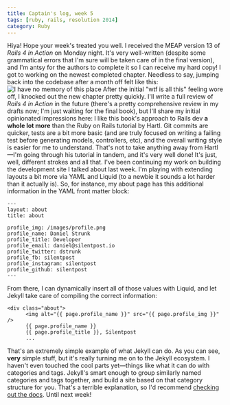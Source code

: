 ```yaml
---
title: Captain's log, week 5
tags: [ruby, rails, resolution 2014]
category: Ruby
---
```


Hiya! Hope your week's treated you well. I received the MEAP version 13 of *Rails 4 in Action* on Monday night. It's very well-written (despite some grammatical errors that I'm sure will be taken care of in the final version), and I'm antsy for the authors to complete it so I can receive my hard copy! I got to working on the newest completed chapter. Needless to say, jumping back into the codebase after a month off felt like this: ![I have no memory of this place](http://res.cloudinary.com/dstrunk/image/upload/v1414083569/Z9rfG_lpcm5c.gif) After the initial "wtf is all this" feeling wore off, I knocked out the new chapter pretty quickly. I'll write a full review of *Rails 4 in Action* in the future (there's a pretty comprehensive review in my drafts now; I'm just waiting for the final book), but I'll share my initial opinionated impressions here: I like this book's approach to Rails dev **a whole lot more** than the Ruby on Rails tutorial by Hartl. Git commits are quicker, tests are a bit more basic (and are truly focused on writing a failing test before generating models, controllers, etc), and the overall writing style is easier for me to understand. That's not to take anything away from Hartl—I'm going through his tutorial in tandem, and it's very well done! It's just, well, different strokes and all that. I've been continuing my work on building the development site I talked about last week. I'm playing with extending layouts a bit more via YAML and Liquid (to a newbie it sounds a lot harder than it actually is). So, for instance, my about page has this additional information in the YAML front matter block:

	---
	layout: about
	title: about

	profile_img: /images/profile.png
	profile_name: Daniel Strunk
	profile_title: Developer
	profile_email: daniel@silentpost.io
	profile_twitter: dstrunk
	profile_fb: silentpost
	profile_instagram: silentpost
	profile_github: silentpost
	---

 From there, I can dynamically insert all of those values with Liquid, and let Jekyll take care of compiling the correct information:

~~~
<div class="about">
	  <img alt="{{ page.profile_name }}" src="{{ page.profile_img }}" />
	  {{ page.profile_name }}
	  {{ page.profile_title }}, Silentpost
	  ...
~~~

That's an extremely simple example of what Jekyll can do. As you can see, **very** simple stuff, but it's really turning me on to the Jekyll ecosystem. I haven't even touched the cool parts yet—things like what it can do with categories and tags. Jekyll's smart enough to group similarly named categories and tags together, and build a site based on that category structure for you. That's a terrible explanation, so I'd recommend [checking out the docs](http://jekyllrb.com/docs/frontmatter/). Until next week!
